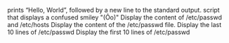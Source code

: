 prints “Hello, World”, followed by a new line to the standard output.
script that displays a confused smiley "(Ôo)"
Display the content of /etc/passwd and /etc/hosts
Display the content of the /etc/passwd file.
Display the last 10 lines of /etc/passwd
Display the first 10 lines of /etc/passwd
